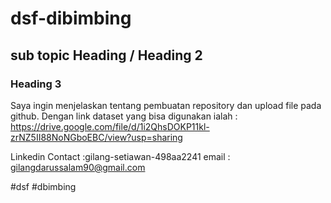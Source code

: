 # dsf-dibimbing
## sub topic Heading / Heading 2
### Heading 3

Saya ingin menjelaskan tentang pembuatan repository dan upload file pada github. Dengan link dataset yang bisa digunakan ialah :
https://drive.google.com/file/d/1i2QhsDOKP11kl-zrNZ5II88NoNGboEBC/view?usp=sharing

Linkedin Contact :gilang-setiawan-498aa2241
email : gilangdarussalam90@gmail.com

#dsf #dbimbing 
